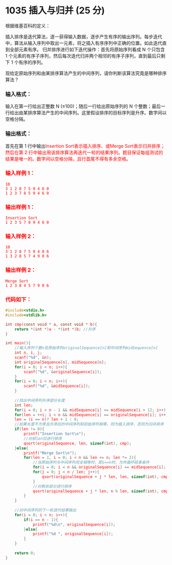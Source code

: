 # 1035 插入与归并 (25 分)
根据维基百科的定义：

插入排序是迭代算法，逐一获得输入数据，逐步产生有序的输出序列。每步迭代中，算法从输入序列中取出一元素，将之插入有序序列中正确的位置。如此迭代直到全部元素有序。
归并排序进行如下迭代操作：首先将原始序列看成 N 个只包含 1 个元素的有序子序列，然后每次迭代归并两个相邻的有序子序列，直到最后只剩下 1 个有序的序列。

现给定原始序列和由某排序算法产生的中间序列，请你判断该算法究竟是哪种排序算法？
### 输入格式：
输入在第一行给出正整数 N (≤100)；随后一行给出原始序列的 N 个整数；最后一行给出由某排序算法产生的中间序列。这里假设排序的目标序列是升序。数字间以空格分隔。
### 输出格式：
首先在第 1 行中输出<font color= "red">Insertion Sort表示插入排序、或<font color= "red">Merge Sort表示归并排序；然后在第 2 行中输出用该排序算法再迭代一轮的结果序列。题目保证每组测试的结果是唯一的。数字间以空格分隔，且行首尾不得有多余空格。
### 输入样例 1：
```
10
3 1 2 8 7 5 9 4 6 0
1 2 3 7 8 5 9 4 6 0
```
### 输出样例 1：
```
Insertion Sort
1 2 3 5 7 8 9 4 6 0
```
### 输入样例 2：
```
10
3 1 2 8 7 5 9 4 0 6
1 3 2 8 5 7 4 9 0 6
```
### 输出样例 2：
```
Merge Sort
1 2 3 8 4 5 7 9 0 6
```
### 代码如下：
```c
#include<stdio.h>
#include<stdlib.h>

int cmp(const void * a, const void * b){
    return *(int *)a - *(int *)b; //升序
}

int main(){
    //输入序列个数n及原始序列originalSequence[n]和中间序列midSequence[n] 
    int n, i, j;
    scanf("%d", &n);
    int originalSequence[n], midSequence[n];
    for(i = 0; i < n; i++){
        scanf("%d", &originalSequence[i]);
    }
    for(i = 0; i < n; i++){
        scanf("%d", &midSequence[i]);
    }
    
    //找出中间序列升序部分长度 
    int len;
    for(i = 0; i < n - 1 && midSequence[i] <= midSequence[i + 1]; i++);
    for(len = ++i; i < n && midSequence[i] == originalSequence[i]; i++);
    len = (i == n)? len + 1 : 0;
    //如果长度不为零且升序后的中间序列和初始序列相等，则为插入排序，否则为归并排序 
    if(len != 0){
        printf("Insertion Sort\n");
        //对前len位进行排序 
        qsort(originalSequence, len, sizeof(int), cmp); 
    }else{
        printf("Merge Sort\n");
        for(len = 1, i = 0; i < n && len <= n; len *= 2){
            //当原始序列与中间序列完全相等时，即i==n时，为外循环结束条件 
            for(i = 0; i < n && originalSequence[i] == midSequence[i]; i++);
            for(j = 0; j < n / len; j++){
                qsort(originalSequence + j * len, len, sizeof(int), cmp);
            }
            //对剩余部分进行排序
            qsort(originalSequence + j * len, n % len, sizeof(int), cmp);
        } 
    }
    
    //对中间序列的下一轮迭代结果输出 
    for(i = 0; i < n; i++){
        if(i == n - 1){
            printf("%d\n", originalSequence[i]);
        }else{
            printf("%d ", originalSequence[i]);
        }
    }
    
    return 0;
}
```
